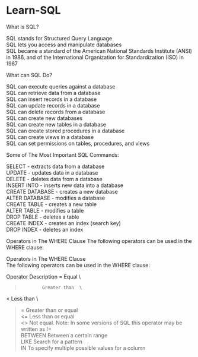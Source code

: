# Learn-SQL

What is SQL?

SQL stands for Structured Query Language \
SQL lets you access and manipulate databases \
SQL became a standard of the American National Standards Institute (ANSI) in 1986, and of the International Organization for Standardization (ISO) in 1987

What can SQL Do?

SQL can execute queries against a database\
SQL can retrieve data from a database\
SQL can insert records in a database\
SQL can update records in a database\
SQL can delete records from a database\
SQL can create new databases\
SQL can create new tables in a database\
SQL can create stored procedures in a database\
SQL can create views in a database\
SQL can set permissions on tables, procedures, and views

Some of The Most Important SQL Commands:

SELECT - extracts data from a database\
UPDATE - updates data in a database\
DELETE - deletes data from a database\
INSERT INTO - inserts new data into a database\
CREATE DATABASE - creates a new database\
ALTER DATABASE - modifies a database\
CREATE TABLE - creates a new table\
ALTER TABLE - modifies a table\
DROP TABLE - deletes a table\
CREATE INDEX - creates an index (search key)\
DROP INDEX - deletes an index

Operators in The WHERE Clause
The following operators can be used in the WHERE clause:

Operators in The WHERE Clause\
The following operators can be used in the WHERE clause:

Operator	Description	
=		      Equal	\
>		      Greater than	\
<		      Less than	\
>=		    Greater than or equal	\
<=		    Less than or equal	\
<>		    Not equal. Note: In some versions of SQL this operator may be written as !=	\
BETWEEN		Between a certain range	\
LIKE		  Search for a pattern	\
IN		    To specify multiple possible values for a column	

